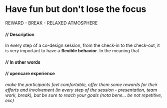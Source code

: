 # Have fun but don't lose the focus

REWARD - BREAK - RELAXED ATMOSPHERE

#### **// Description**

In every step of a co-design session, from the check-in to the check-out, it is very important to have a **flexible behavior**. In the meaning that 

#### **// In other words**

#### **// opencare experience**

*make the participants feel comfortable, offer them some rewards for their efforts and involvement (in every step of the session - presentation, team work, break), but be sure to reach your goals (nota bene... be not repetitive, exc)*